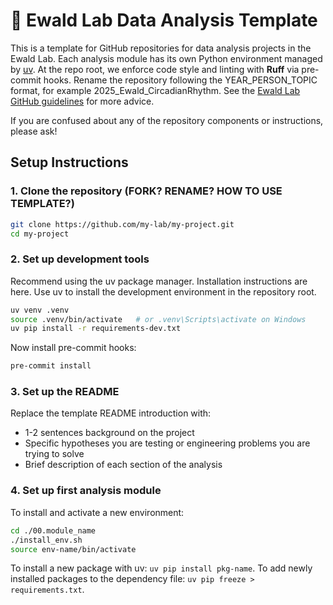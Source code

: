 # 🧪 Ewald Lab Data Analysis Template
This is a template for GitHub repositories for data analysis projects in the Ewald Lab. Each analysis module has its own Python environment managed by [uv](https://github.com/astral-sh/uv). At the repo root, we enforce code style and linting with **Ruff** via pre-commit hooks. Rename the repository following the YEAR_PERSON_TOPIC format, for example 2025_Ewald_CircadianRhythm. See the [Ewald Lab GitHub guidelines](https://ewaldlab.org/handbook/site/git-repo/) for more advice.

If you are confused about any of the repository components or instructions, please ask!

## Setup Instructions

### 1. Clone the repository (FORK? RENAME? HOW TO USE TEMPLATE?)
```bash
git clone https://github.com/my-lab/my-project.git
cd my-project
```

### 2. Set up development tools
Recommend using the uv package manager. Installation instructions are here. Use uv to install the development environment in the repository root.
```bash
uv venv .venv
source .venv/bin/activate   # or .venv\Scripts\activate on Windows
uv pip install -r requirements-dev.txt
```
Now install pre-commit hooks:
```bash
pre-commit install
```

### 3. Set up the README
Replace the template README introduction with:
- 1-2 sentences background on the project
- Specific hypotheses you are testing or engineering problems you are trying to solve
- Brief description of each section of the analysis

### 4. Set up first analysis module
To install and activate a new environment:

```bash
cd ./00.module_name
./install_env.sh
source env-name/bin/activate
```
To install a new package with uv: `uv pip install pkg-name`. To add newly installed packages to the dependency file: `uv pip freeze > requirements.txt`.





